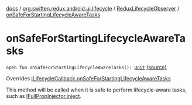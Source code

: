 [docs](../../index.md) / [org.swiften.redux.android.ui.lifecycle](../index.md) / [ReduxLifecycleObserver](index.md) / [onSafeForStartingLifecycleAwareTasks](./on-safe-for-starting-lifecycle-aware-tasks.md)

# onSafeForStartingLifecycleAwareTasks

`open fun onSafeForStartingLifecycleAwareTasks(): `[`Unit`](https://kotlinlang.org/api/latest/jvm/stdlib/kotlin/-unit/index.html) [(source)](https://github.com/protoman92/KotlinRedux/tree/master/android\android-lifecycle\src\main\java/org/swiften/redux/android/ui/lifecycle/AndroidLifecycle.kt#L71)

Overrides [ILifecycleCallback.onSafeForStartingLifecycleAwareTasks](../-i-lifecycle-callback/on-safe-for-starting-lifecycle-aware-tasks.md)

This method will be called when it is safe to perform lifecycle-aware tasks, such as
[IFullPropInjector.inject](../../org.swiften.redux.ui/-i-prop-injector/inject.md).

